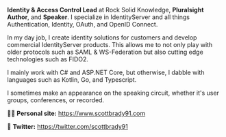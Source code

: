 **Identity & Access Control Lead** at Rock Solid Knowledge, **Pluralsight Author**, and **Speaker**. I specialize in IdentityServer and all things Authentication, Identity, OAuth, and OpenID Connect.

In my day job, I create identity solutions for customers and develop commercial IdentityServer products. This allows me to not only play with older protocols such as SAML & WS-Federation but also cutting edge technologies such as FIDO2.

I mainly work with C# and ASP.NET Core, but otherwise, I dabble with languages such as Kotlin, Go, and Typescript.

I sometimes make an appearance on the speaking circuit, whether it's user groups, conferences, or recorded.

👨‍🔧 **Personal site:** https://www.scottbrady91.com

🐤 **Twitter:** https://twitter.com/scottbrady91
